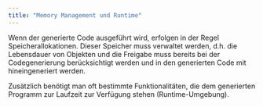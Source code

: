 ```yaml
---
title: "Memory Management und Runtime"
---
```



Wenn der generierte Code ausgeführt wird, erfolgen in der Regel Speicherallokationen.
Dieser Speicher muss verwaltet werden, d.h. die Lebensdauer von Objekten und die Freigabe
muss bereits bei der Codegenerierung berücksichtigt werden und in den generierten Code
mit hineingeneriert werden.

Zusätzlich benötigt man oft bestimmte Funktionalitäten, die dem generierten Programm zur
Laufzeit zur Verfügung stehen (Runtime-Umgebung).
